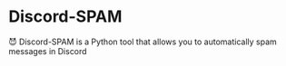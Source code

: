 # Discord-SPAM
😈  Discord-SPAM is a Python tool that allows you to automatically spam messages in Discord
